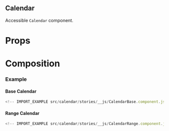 ## Calendar

Accessible `Calendar` component.

<!-- CODESANDBOX
link_title: Calendar - Open On Sandbox
js: src/calendar/stories/__js/CalendarBase.component.jsx
css: src/calendar/stories/CalendarBase.css
-->

<!-- CODESANDBOX
link_title: RangeCalendar - Open On Sandbox
js: src/calendar/stories/__js/CalendarRange.component.jsx
css: src/calendar/stories/CalendarRange.css
-->

# Props

<!-- INJECT_PROPS src/calendar -->

# Composition

<!-- INJECT_COMPOSITION src/calendar -->

### Example

#### Base Calendar

```js
<!-- IMPORT_EXAMPLE src/calendar/stories/__js/CalendarBase.component.jsx -->
```

#### Range Calendar

```js
<!-- IMPORT_EXAMPLE src/calendar/stories/__js/CalendarRange.component.jsx -->
```
